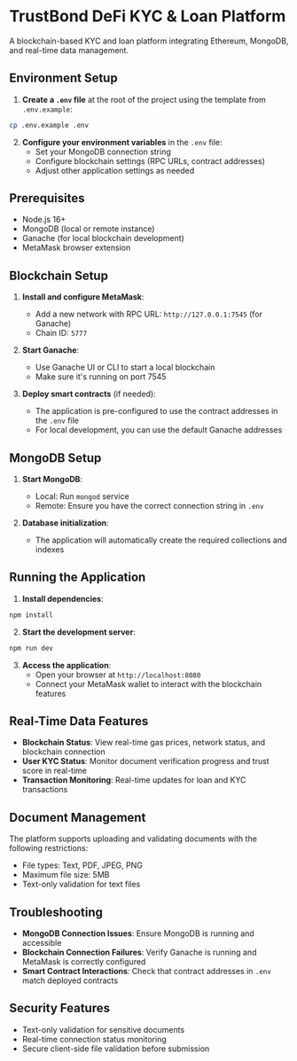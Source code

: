 
# TrustBond DeFi KYC & Loan Platform

A blockchain-based KYC and loan platform integrating Ethereum, MongoDB, and real-time data management.

## Environment Setup

1. **Create a `.env` file** at the root of the project using the template from `.env.example`:

```bash
cp .env.example .env
```

2. **Configure your environment variables** in the `.env` file:
   - Set your MongoDB connection string
   - Configure blockchain settings (RPC URLs, contract addresses)
   - Adjust other application settings as needed

## Prerequisites

- Node.js 16+
- MongoDB (local or remote instance)
- Ganache (for local blockchain development)
- MetaMask browser extension

## Blockchain Setup

1. **Install and configure MetaMask**:
   - Add a new network with RPC URL: `http://127.0.0.1:7545` (for Ganache)
   - Chain ID: `5777`

2. **Start Ganache**:
   - Use Ganache UI or CLI to start a local blockchain
   - Make sure it's running on port 7545

3. **Deploy smart contracts** (if needed):
   - The application is pre-configured to use the contract addresses in the `.env` file
   - For local development, you can use the default Ganache addresses

## MongoDB Setup

1. **Start MongoDB**:
   - Local: Run `mongod` service
   - Remote: Ensure you have the correct connection string in `.env`

2. **Database initialization**:
   - The application will automatically create the required collections and indexes

## Running the Application

1. **Install dependencies**:
```bash
npm install
```

2. **Start the development server**:
```bash
npm run dev
```

3. **Access the application**:
   - Open your browser at `http://localhost:8080`
   - Connect your MetaMask wallet to interact with the blockchain features

## Real-Time Data Features

- **Blockchain Status**: View real-time gas prices, network status, and blockchain connection
- **User KYC Status**: Monitor document verification progress and trust score in real-time
- **Transaction Monitoring**: Real-time updates for loan and KYC transactions

## Document Management

The platform supports uploading and validating documents with the following restrictions:
- File types: Text, PDF, JPEG, PNG
- Maximum file size: 5MB
- Text-only validation for text files

## Troubleshooting

- **MongoDB Connection Issues**: Ensure MongoDB is running and accessible
- **Blockchain Connection Failures**: Verify Ganache is running and MetaMask is correctly configured
- **Smart Contract Interactions**: Check that contract addresses in `.env` match deployed contracts

## Security Features

- Text-only validation for sensitive documents
- Real-time connection status monitoring
- Secure client-side file validation before submission
